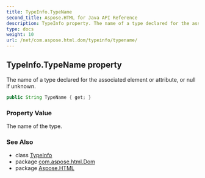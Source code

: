 ```yaml
---
title: TypeInfo.TypeName
second_title: Aspose.HTML for Java API Reference
description: TypeInfo property. The name of a type declared for the associated element or attribute or null if unknown
type: docs
weight: 10
url: /net/com.aspose.html.dom/typeinfo/typename/
---
```

## TypeInfo.TypeName property

The name of a type declared for the associated element or attribute, or null if unknown.

```java
public String TypeName { get; }
```

### Property Value

The name of the type.

### See Also

* class [TypeInfo](../)
* package [com.aspose.html.Dom](../../typeinfo/)
* package [Aspose.HTML](../../../)
